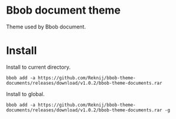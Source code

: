 # Bbob document theme
Theme used by Bbob document.

# Install
Install to current directory.
```
bbob add -a https://github.com/Reknij/bbob-theme-documents/releases/download/v1.0.2/bbob-theme-documents.rar
```

Install to global.
```
bbob add -a https://github.com/Reknij/bbob-theme-documents/releases/download/v1.0.2/bbob-theme-documents.rar -g
```
